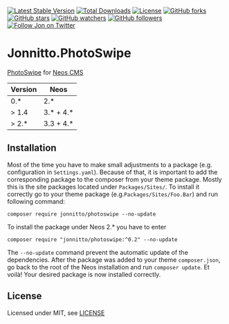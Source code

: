 [![Latest Stable Version](https://poser.pugx.org/jonnitto/photoswipe/v/stable)](https://packagist.org/packages/jonnitto/photoswipe)
[![Total Downloads](https://poser.pugx.org/jonnitto/photoswipe/downloads)](https://packagist.org/packages/jonnitto/photoswipe)
[![License](https://poser.pugx.org/jonnitto/photoswipe/license)](https://packagist.org/packages/jonnitto/photoswipe)
[![GitHub forks](https://img.shields.io/github/forks/jonnitto/Jonnitto.PhotoSwipe.svg?style=social&label=Fork)](https://github.com/jonnitto/Jonnitto.PhotoSwipe/fork)
[![GitHub stars](https://img.shields.io/github/stars/jonnitto/Jonnitto.PhotoSwipe.svg?style=social&label=Stars)](https://github.com/jonnitto/Jonnitto.PhotoSwipe/stargazers)
[![GitHub watchers](https://img.shields.io/github/watchers/jonnitto/Jonnitto.PhotoSwipe.svg?style=social&label=Watch)](https://github.com/jonnitto/Jonnitto.PhotoSwipe/subscription)
[![GitHub followers](https://img.shields.io/github/followers/jonnitto.svg?style=social&label=Follow)](https://github.com/jonnitto/followers)
[![Follow Jon on Twitter](https://img.shields.io/twitter/follow/jonnitto.svg?style=social&label=Follow)](https://twitter.com/jonnitto)

# Jonnitto.PhotoSwipe

[PhotoSwipe](http://photoswipe.com/) for [Neos CMS](https://www.neos.io)

| Version | Neos        |
| ------- | ----------- |
| 0.\*    | 2.\*        |
| > 1.4   | 3.\* + 4.\* |
| > 2.\*  | 3.3 + 4.\*  |

## Installation

Most of the time you have to make small adjustments to a package (e.g.
configuration in `Settings.yaml`). Because of that, it is important to add the
corresponding package to the composer from your theme package. Mostly this is
the site packages located under `Packages/Sites/`. To install it correctly go to
your theme package (e.g.`Packages/Sites/Foo.Bar`) and run following command:

```
composer require jonnitto/photoswipe --no-update
```

To install the package under Neos 2.\* you have to enter

```
composer require "jonnitto/photoswipe:^0.2" --no-update
```

The `--no-update` command prevent the automatic update of the dependencies.
After the package was added to your theme `composer.json`, go back to the root
of the Neos installation and run `composer update`. Et voilà! Your desired
package is now installed correctly.

## License

Licensed under MIT, see [LICENSE](LICENSE)
